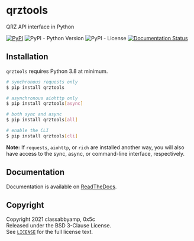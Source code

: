 # qrztools

QRZ API interface in Python

[![PyPI](https://img.shields.io/pypi/v/qrztools)](https://pypi.org/project/qrztools/) ![PyPI - Python Version](https://img.shields.io/pypi/pyversions/qrztools) ![PyPI - License](https://img.shields.io/pypi/l/qrztools) [![Documentation Status](https://readthedocs.org/projects/qrztools/badge/?version=latest)](https://qrztools.readthedocs.io/en/latest/?badge=latest)

## Installation

`qrztools` requires Python 3.8 at minimum.

```sh
# synchronous requests only
$ pip install qrztools

# asynchronous aiohttp only
$ pip install qrztools[async]

# both sync and async
$ pip install qrztools[all]

# enable the CLI
$ pip install qrztools[cli]
```

**Note:** If `requests`, `aiohttp`, or `rich` are installed another way, you will also have access to the sync, async, or command-line interface, respectively.

## Documentation

Documentation is available on [ReadTheDocs](https://qrztools.miaow.io/).

## Copyright

Copyright 2021 classabbyamp, 0x5c  
Released under the BSD 3-Clause License.  
See [`LICENSE`](LICENSE) for the full license text.
